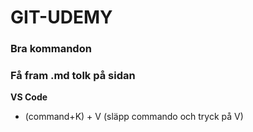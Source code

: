 # GIT-UDEMY 

### **Bra kommandon**
### Få fram .md tolk på sidan 
**VS Code**
- (command+K) + V (släpp commando och tryck på V)